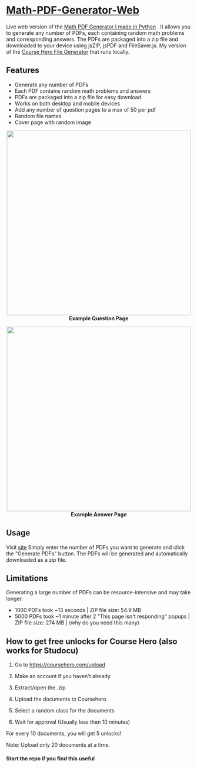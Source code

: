 
# [Math-PDF-Generator-Web](https://sankeer28.github.io/Math-PDF-Generator-Web/)
Live web version of the [Math PDF Generator I made in Python](https://github.com/sankeer28/Math-PDF-Generator)
 . It allows you to generate any number of PDFs, each containing random math problems and corresponding answers. The PDFs are packaged into a zip file and downloaded to your device using jsZIP, jsPDF and FileSaver.js. My version of the [Course Hero File Generator](https://herogeneratorpure.com/) that runs locally.

## Features

- Generate any number of PDFs
- Each PDF contains random math problems and answers
- PDFs are packaged into a zip file for easy download
- Works on both desktop and mobile devices
- Add any number of question pages to a max of 50 per pdf 
- Random file names
- Cover page with random image

<p align="center">
  <img src="https://github.com/sankeer28/Math-PDF-Generator-Web/assets/112449287/3ca07614-d136-4f90-be82-e966388ec95b" width="500">
  <br>
  <b>Example Question Page</b>
</p>

<p align="center">
  <img src="https://github.com/sankeer28/Math-PDF-Generator-Web/assets/112449287/9406aaea-e355-4446-ad83-b778bd2a5e30" width="500">
  <br>
  <b>Example Answer Page</b>
</p>



## Usage
Visit [site](https://sankeer28.github.io/Math-PDF-Generator-Web/)
Simply enter the number of PDFs  you want to generate and click the "Generate PDFs" button. The PDFs will be generated and automatically downloaded as a zip file.

## Limitations

Generating a large number of PDFs can be resource-intensive and may take longer.
- 1000 PDFs took ~13 seconds | ZIP file size: 54.9 MB
- 5000 PDFs took ~1 minute after 2 "This page isn't responding" popups | ZIP file size: 274 MB | (why do you need this many)

## How to get free unlocks for Course Hero (also works for Studocu)
1. Go to https://coursehero.com/upload

2. Make an account if you haven't already

3. Extract/open the .zip

4. Upload the documents to Coursehero

5. Select a random class for the documents

6. Wait for approval (Usually less than 10 minutes)

For every 10 documents, you will get 5 unlocks!

Note: Upload only 20 documents at a time.

#### Start the repo if you find this useful
  
  
